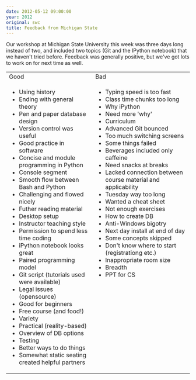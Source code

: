 ```yaml
---
date: 2012-05-12 09:00:00
year: 2012
original: swc
title: Feedback from Michigan State
---
```

<p>Our workshop at Michigan State University this week was three days long instead of two, and included two topics (Git and the IPython notebook) that we haven't tried before.  Feedback was generally positive, but we've got lots to work on for next time as well.</p>
<table>
<tbody>
<tr>
<td valign="top">Good</td>
<td valign="top">Bad</td>
</tr>
<tr>
<td valign="top">
<ul>
<li>Using history</li>
<li>Ending with general theory</li>
<li>Pen and paper database design</li>
<li>Version control was useful</li>
<li>Good practice in software</li>
<li>Concise and module programming in Python</li>
<li>Console segment</li>
<li>Smooth flow between Bash and Python</li>
<li>Challenging and flowed nicely</li>
<li>Futher reading material</li>
<li>Desktop setup</li>
<li>Instructor teaching style</li>
<li>Permission to spend less time coding</li>
<li>iPython notebook looks great</li>
<li>Paired programming model</li>
<li>Git script (tutorials used were available)</li>
<li>Legal issues (opensource)</li>
<li>Good for beginners</li>
<li>Free course (and food!)</li>
<li>Variety</li>
<li>Practical (reality-based)</li>
<li>Overview of DB options</li>
<li>Testing</li>
<li>Better ways to do things</li>
<li>Somewhat static seating created helpful partners</li>
</ul>
</td>
<td valign="top">
<ul>
<li>Typing speed is too fast</li>
<li>Class time chunks too long</li>
<li>Why iPython</li>
<li>Need more 'why'</li>
<li>Curriculum</li>
<li>Advanced Git bounced</li>
<li>Too much switching screens</li>
<li>Some things failed</li>
<li>Beverages included only caffeine</li>
<li>Need snacks at breaks</li>
<li>Lacked connection between course material and applicability</li>
<li>Tuesday way too long</li>
<li>Wanted a cheat sheet</li>
<li>Not enough exercises</li>
<li>How to create DB</li>
<li>Anti-Windows bigotry</li>
<li>Next day install at end of day</li>
<li>Some concepts skipped</li>
<li>Don't know where to start (registrationg etc.)</li>
<li>Inappropriate room size</li>
<li>Breadth</li>
<li>PPT for CS</li>
</ul>
</td>
</tr>
</tbody>
</table>
